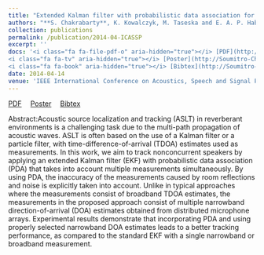 ```yaml
---
title: "Extended Kalman filter with probabilistic data association for multiple non-concurrent speaker localization in reverberant environments"
authors: "**S. Chakrabarty**, K. Kowalczyk, M. Taseska and E. A. P. Habets"
collection: publications
permalink: /publication/2014-04-ICASSP
excerpt: ''
docs: '<i class="fa fa-file-pdf-o" aria-hidden="true"></i> [PDF](http://Soumitro-Chakrabarty.github.io/files/14_ICASSP_paper.pdf)&emsp;
<i class="fa fa-tv" aria-hidden="true"></i> [Poster](http://Soumitro-Chakrabarty.github.io/files/14_ICASSP_poster.pdf)&emsp;
<i class="fa fa-book" aria-hidden="true"></i> [Bibtex](http://Soumitro-Chakrabarty.github.io/files/14_ICASSP_bib.tex)'
date: 2014-04-14
venue: 'IEEE International Conference on Acoustics, Speech and Signal Processing (ICASSP), Italy'
---
```


<i class="fa fa-file-pdf-o" aria-hidden="true"></i> [PDF](http://Soumitro-Chakrabarty.github.io/files/14_ICASSP_paper.pdf)&emsp;
<i class="fa fa-tv" aria-hidden="true"></i> [Poster](http://Soumitro-Chakrabarty.github.io/files/14_ICASSP_poster.pdf)&emsp;
<i class="fa fa-book" aria-hidden="true"></i> [Bibtex](http://Soumitro-Chakrabarty.github.io/files/14_ICASSP_bib.tex)

Abstract:Acoustic source localization and tracking (ASLT) in reverberant environments
is a challenging task due to the multi-path propagation
of acoustic waves. ASLT is often based on the use of a Kalman
filter or a particle filter, with time-difference-of-arrival (TDOA) estimates
used as measurements. In this work, we aim to track nonconcurrent
speakers by applying an extended Kalman filter (EKF)
with probabilistic data association (PDA) that takes into account
multiple measurements simultaneously. By using PDA, the inaccuracy
of the measurements caused by room reflections and noise
is explicitly taken into account. Unlike in typical approaches where
the measurements consist of broadband TDOA estimates, the measurements
in the proposed approach consist of multiple narrowband
direction-of-arrival (DOA) estimates obtained from distributed microphone
arrays. Experimental results demonstrate that incorporating
PDA and using properly selected narrowband DOA estimates
leads to a better tracking performance, as compared to the standard
EKF with a single narrowband or broadband measurement.
